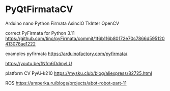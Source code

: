 # PyQtFirmataCV
Arduino nano
Python
Firmata
AsincIO
TkInter
OpenCV

correct PyFirmata for Python 3.11
https://github.com/tino/pyFirmata/commit/1f6b116b80172e70c7866d595120413078ae1222

examples pyfirmata
https://arduinofactory.com/pyfirmata/


https://youtu.be/fNfm6DdmyLU

platform CV PyAi-k210
https://mysku.club/blog/aliexpress/82725.html

ROS
https://amperka.ru/blogs/projects/abot-robot-part-11
